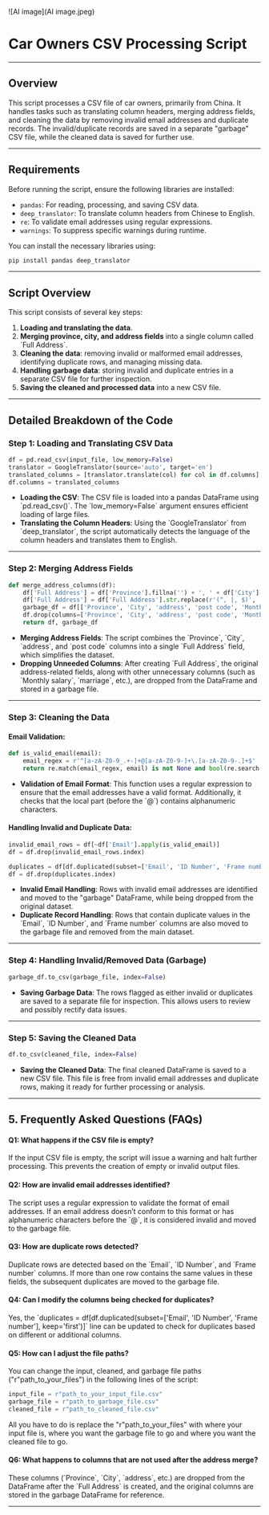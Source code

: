 
![AI image](AI image.jpeg)


# Car Owners CSV Processing Script

---

## Overview

This script processes a CSV file of car owners, primarily from China. It handles tasks such as translating column headers, merging address fields, and cleaning the data by removing invalid email addresses and duplicate records. The invalid/duplicate records are saved in a separate "garbage" CSV file, while the cleaned data is saved for further use.

---

## Requirements

Before running the script, ensure the following libraries are installed:

- `pandas`: For reading, processing, and saving CSV data.
- `deep_translator`: To translate column headers from Chinese to English.
- `re`: To validate email addresses using regular expressions.
- `warnings`: To suppress specific warnings during runtime.

You can install the necessary libraries using:

<!-- python code block -->
```python
pip install pandas deep_translator
```

---

## Script Overview

This script consists of several key steps:
1. **Loading and translating the data**.
2. **Merging province, city, and address fields** into a single column called \`Full Address\`.
3. **Cleaning the data**: removing invalid or malformed email addresses, identifying duplicate rows, and managing missing data.
4. **Handling garbage data**: storing invalid and duplicate entries in a separate CSV file for further inspection.
5. **Saving the cleaned and processed data** into a new CSV file.

---

## Detailed Breakdown of the Code

### Step 1: Loading and Translating CSV Data

<!-- python code block -->
```python
df = pd.read_csv(input_file, low_memory=False)
translator = GoogleTranslator(source='auto', target='en')
translated_columns = [translator.translate(col) for col in df.columns]
df.columns = translated_columns
```

- **Loading the CSV**: The CSV file is loaded into a pandas DataFrame using \`pd.read_csv()\`. The \`low_memory=False\` argument ensures efficient loading of large files.
- **Translating the Column Headers**: Using the \`GoogleTranslator\` from \`deep_translator\`, the script automatically detects the language of the column headers and translates them to English.

---

### Step 2: Merging Address Fields

<!-- python code block -->
```python
def merge_address_columns(df):
    df['Full Address'] = df['Province'].fillna('') + ', ' + df['City'].fillna('') + ', ' + df['address'].fillna('') + ', ' + df['post code'].fillna('')
    df['Full Address'] = df['Full Address'].str.replace(r'(^, |, $)', '', regex=True)
    garbage_df = df[['Province', 'City', 'address', 'post code', 'Monthly salary', 'marriage', 'educate', 'color', 'gender', 'Birthday', 'industry', 'Unnamed: 21']].copy()
    df.drop(columns=['Province', 'City', 'address', 'post code', 'Monthly salary', 'marriage', 'educate', 'color', 'gender', 'Birthday', 'industry', 'Unnamed: 21'], inplace=True)
    return df, garbage_df
```

- **Merging Address Fields**: The script combines the \`Province\`, \`City\`, \`address\`, and \`post code\` columns into a single \`Full Address\` field, which simplifies the dataset.
- **Dropping Unneeded Columns**: After creating \`Full Address\`, the original address-related fields, along with other unnecessary columns (such as \`Monthly salary\`, \`marriage\`, etc.), are dropped from the DataFrame and stored in a garbage file. 

---

### Step 3: Cleaning the Data

#### Email Validation:

<!-- python code block -->
```python
def is_valid_email(email):
    email_regex = r'^[a-zA-Z0-9_.+-]+@[a-zA-Z0-9-]+\.[a-zA-Z0-9-.]+$'
    return re.match(email_regex, email) is not None and bool(re.search(r'[a-zA-Z0-9]', email.split('@')[0]))
```

- **Validation of Email Format**: This function uses a regular expression to ensure that the email addresses have a valid format. Additionally, it checks that the local part (before the \`@\`) contains alphanumeric characters. 

#### Handling Invalid and Duplicate Data:

<!-- python code block -->
```python
invalid_email_rows = df[~df['Email'].apply(is_valid_email)]
df = df.drop(invalid_email_rows.index)

duplicates = df[df.duplicated(subset=['Email', 'ID Number', 'Frame number'], keep='first')]
df = df.drop(duplicates.index)
```

- **Invalid Email Handling**: Rows with invalid email addresses are identified and moved to the "garbage" DataFrame, while being dropped from the original dataset.
- **Duplicate Record Handling**: Rows that contain duplicate values in the \`Email\`, \`ID Number\`, and \`Frame number\` columns are also moved to the garbage file and removed from the main dataset.

---

### Step 4: Handling Invalid/Removed Data (Garbage)

<!-- python code block -->
```python
garbage_df.to_csv(garbage_file, index=False)
```

- **Saving Garbage Data**: The rows flagged as either invalid or duplicates are saved to a separate file for inspection. This allows users to review and possibly rectify data issues.

---

### Step 5: Saving the Cleaned Data

<!-- python code block -->
```python
df.to_csv(cleaned_file, index=False)
```

- **Saving the Cleaned Data**: The final cleaned DataFrame is saved to a new CSV file. This file is free from invalid email addresses and duplicate rows, making it ready for further processing or analysis.

---

## 5. Frequently Asked Questions (FAQs)

#### Q1: What happens if the CSV file is empty?
If the input CSV file is empty, the script will issue a warning and halt further processing. This prevents the creation of empty or invalid output files.

#### Q2: How are invalid email addresses identified?
The script uses a regular expression to validate the format of email addresses. If an email address doesn’t conform to this format or has alphanumeric characters before the \`@\`, it is considered invalid and moved to the garbage file.

#### Q3: How are duplicate rows detected?
Duplicate rows are detected based on the \`Email\`, \`ID Number\`, and \`Frame number\` columns. If more than one row contains the same values in these fields, the subsequent duplicates are moved to the garbage file.

#### Q4: Can I modify the columns being checked for duplicates?
Yes, the \`duplicates = df[df.duplicated(subset=['Email', 'ID Number', 'Frame number'], keep='first')]\` line can be updated to check for duplicates based on different or additional columns.

#### Q5: How can I adjust the file paths?
You can change the input, cleaned, and garbage file paths ("r"path_to_your_files") in the following lines of the script:

<!-- python code block -->
```python
input_file = r"path_to_your_input_file.csv"
garbage_file = r"path_to_garbage_file.csv"
cleaned_file = r"path_to_cleaned_file.csv"
```
All you have to do is replace the "r"path_to_your_files" with where your input file is, where you want the garbage file to go and where you want the cleaned file to go.

#### Q6: What happens to columns that are not used after the address merge?
These columns (\`Province\`, \`City\`, \`address\`, etc.) are dropped from the DataFrame after the \`Full Address\` is created, and the original columns are stored in the garbage DataFrame for reference.

---

